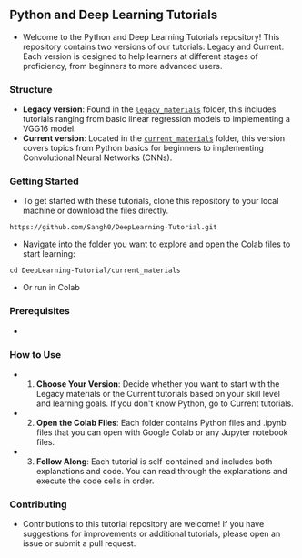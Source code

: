 ## Python and Deep Learning Tutorials

- Welcome to the Python and Deep Learning Tutorials repository! This repository contains two versions of our tutorials: Legacy and Current. Each version is designed to help learners at different stages of proficiency, from beginners to more advanced users.

### Structure
- **Legacy version**: Found in the [`legacy_materials`](./legacy_materials/) folder, this includes tutorials ranging from basic linear regression models to implementing a VGG16 model.
- **Current version**: Located in the [`current_materials`](./current_materials/) folder, this version covers topics from Python basics for beginners to implementing Convolutional Neural Networks (CNNs).

### Getting Started

- To get started with these tutorials, clone this repository to your local machine or download the files directly.

```
https://github.com/Sangh0/DeepLearning-Tutorial.git
```

- Navigate into the folder you want to explore and open the Colab files to start learning:

```
cd DeepLearning-Tutorial/current_materials
```

- Or run in Colab

### Prerequisites
- 

### How to Use
- 1. **Choose Your Version**: Decide whether you want to start with the Legacy materials or the Current tutorials based on your skill level and learning goals. If you don't know Python, go to Current tutorials.
- 2. **Open the Colab Files**: Each folder contains Python files and .ipynb files that you can open with Google Colab or any Jupyter notebook files.
- 3. **Follow Along**: Each tutorial is self-contained and includes both explanations and code. You can read through the explanations and execute the code cells in order.

### Contributing
- Contributions to this tutorial repository are welcome! If you have suggestions for improvements or additional tutorials, please open an issue or submit a pull request.